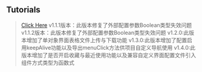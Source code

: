 ## Tutorials

> [Click Here](https://gitee.com/bojun_front_end/r3-project-template/wikis/burgeon-r3)
  v1.1.1版本：此版本修复了外部配置参数Boolean类型失效问题
  v1.1.2版本：此版本修复了外部配置参数Boolean类型失效问题
  v1.2.0:此版本增加了单对象界面表格文件上传与下载功能
  v1.3.0:此版本增加了配置启用keepAlive功能以及导出menuClick方法供项目自定义导航使用
  v1.4.0:此版本增加了是否开启收藏与最近使用功能以及兼容自定义界面配置文件引入组件方式类型为函数式

